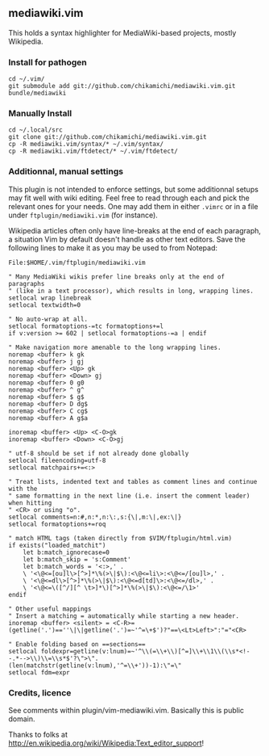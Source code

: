 ## mediawiki.vim

This holds a syntax highlighter for MediaWiki-based projects, mostly Wikipedia.

### Install for pathogen

    cd ~/.vim/
    git submodule add git://github.com/chikamichi/mediawiki.vim.git bundle/mediawiki

### Manually Install

    cd ~/.local/src
    git clone git://github.com/chikamichi/mediawiki.vim.git
    cp -R mediawiki.vim/syntax/* ~/.vim/syntax/
    cp -R mediawiki.vim/ftdetect/* ~/.vim/ftdetect/

### Additionnal, manual settings

This plugin is not intended to enforce settings, but some additionnal setups may fit well with wiki editing. Feel free to read through each and pick the relevant ones for your needs. One may add them in either `.vimrc` or in a file under `ftplugin/mediawiki.vim` (for instance).

Wikipedia articles often only have line-breaks at the end of each paragraph, a situation Vim by default doesn't handle as other text editors. Save the following lines to make it as you may be used to from Notepad:

    File:$HOME/.vim/ftplugin/mediawiki.vim

    " Many MediaWiki wikis prefer line breaks only at the end of paragraphs
    " (like in a text processor), which results in long, wrapping lines.
    setlocal wrap linebreak
    setlocal textwidth=0

    " No auto-wrap at all.
    setlocal formatoptions-=tc formatoptions+=l
    if v:version >= 602 | setlocal formatoptions-=a | endif

    " Make navigation more amenable to the long wrapping lines.
    noremap <buffer> k gk
    noremap <buffer> j gj
    noremap <buffer> <Up> gk
    noremap <buffer> <Down> gj
    noremap <buffer> 0 g0
    noremap <buffer> ^ g^
    noremap <buffer> $ g$
    noremap <buffer> D dg$
    noremap <buffer> C cg$
    noremap <buffer> A g$a

    inoremap <buffer> <Up> <C-O>gk
    inoremap <buffer> <Down> <C-O>gj

    " utf-8 should be set if not already done globally
    setlocal fileencoding=utf-8
    setlocal matchpairs+=<:>

    " Treat lists, indented text and tables as comment lines and continue with the
    " same formatting in the next line (i.e. insert the comment leader) when hitting
    " <CR> or using "o".
    setlocal comments=n:#,n:*,n:\:,s:{\|,m:\|,ex:\|}
    setlocal formatoptions+=roq

    " match HTML tags (taken directly from $VIM/ftplugin/html.vim)
    if exists("loaded_matchit")
        let b:match_ignorecase=0
        let b:match_skip = 's:Comment'
        let b:match_words = '<:>,' .
        \ '<\@<=[ou]l\>[^>]*\%(>\|$\):<\@<=li\>:<\@<=/[ou]l>,' .
        \ '<\@<=dl\>[^>]*\%(>\|$\):<\@<=d[td]\>:<\@<=/dl>,' .
        \ '<\@<=\([^/][^ \t>]*\)[^>]*\%(>\|$\):<\@<=/\1>'
    endif

    " Other useful mappings
    " Insert a matching = automatically while starting a new header.
    inoremap <buffer> <silent> = <C-R>=(getline('.')==''\|\|getline('.')=~'^=\+$')?"==\<Lt>Left>":"="<CR>

    " Enable folding based on ==sections==
    setlocal foldexpr=getline(v:lnum)=~'^\\(=\\+\\)[^=]\\+\\1\\(\\s*<!--.*-->\\)\\=\\s*$'?\">\".(len(matchstr(getline(v:lnum),'^=\\+'))-1):\"=\"
    setlocal fdm=expr

### Credits, licence

See comments within plugin/vim-mediawiki.vim. Basically this is public domain.

Thanks to folks at http://en.wikipedia.org/wiki/Wikipedia:Text_editor_support!

